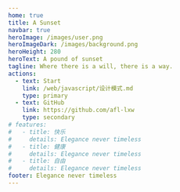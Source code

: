 ```yaml
---
home: true
title: A Sunset
navbar: true
heroImage: /images/user.png
heroImageDark: /images/background.png
heroHeight: 280
heroText: A pound of sunset
tagline: Where there is a will, there is a way.
actions:
  - text: Start
    link: /web/javascript/设计模式.md
    type: primary
  - text: GitHub
    link: https://github.com/afl-lxw
    type: secondary
# features:
#   - title: 快乐
#     details: Elegance never timeless
#   - title: 健康
#     details: Elegance never timeless
#   - title: 自由
#     details: Elegance never timeless
footer: Elegance never timeless
---
```


